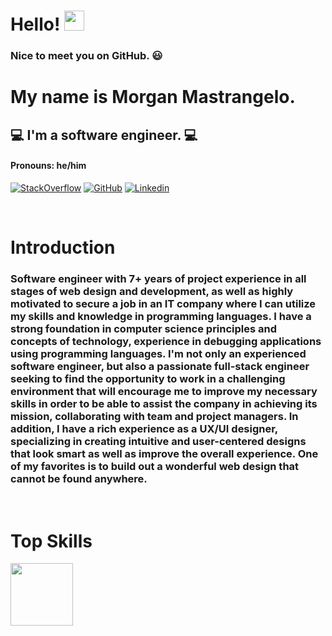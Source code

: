 # Hello! <img src="https://media.giphy.com/media/hvRJCLFzcasrR4ia7z/giphy.gif" width="32px" height="32px">

### Nice to meet you on GitHub. 😃
# My name is Morgan Mastrangelo.
## 💻 I'm a software engineer. 💻
#### Pronouns: he/him 

[![StackOverflow](https://img.shields.io/badge/-StackOverflow-FFFFFF?style=flat-square&logo=StackOverflow)](https://stackoverflow.com/users/21692833/morgan-mastrangelo)
[![GitHub](https://img.shields.io/badge/-GitHub-000000?style=flat-square&logo=GitHub&logoColor=white)](https://github.com/morgan-mastrangelo)
[![Linkedin](https://img.shields.io/badge/-Linkedin-08C6F5?style=flat-square&logo=Linkedin&logoColor=white)](https://www.linkedin.com/in/morgan-mastrangelo-243ba0272/)

<br />

# Introduction
### Software engineer with 7+ years of project experience in all stages of web design and development, as well as highly motivated to secure a job in an IT company where I can utilize my skills and knowledge in programming languages. I have a strong foundation in computer science principles and concepts of technology, experience in debugging applications using programming languages. I'm not only an experienced software engineer, but also a passionate full-stack engineer seeking to find the opportunity to work in a challenging environment that will encourage me to improve my necessary skills in order to be able to assist the company in achieving its mission, collaborating with team and project managers. In addition, I have a rich experience as a UX/UI designer, specializing in creating intuitive and user-centered designs that look smart as well as improve the overall experience. One of my favorites is to build out a wonderful web design that cannot be found anywhere.
<br />

# Top Skills
<img height="100" src="https://skillicons.dev/icons?i=python,java,javascript,typescript,react,vue,angular,nextjs,nuxtjs,laravel,mysql,mongodb,photoshop">